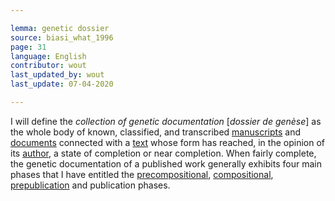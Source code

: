 ```yaml
---

lemma: genetic dossier
source: biasi_what_1996
page: 31
language: English
contributor: wout
last_updated_by: wout
last_update: 07-04-2020

---
```


I will define the _collection of genetic documentation_ [_dossier de genèse_] as the whole body of known, classified, and transcribed [manuscripts](manuscript.html) and [documents](document.html) connected with a [text](text.html) whose form has reached, in the opinion of its [author](author.html), a state of completion or near completion. When fairly complete, the genetic documentation of a published work generally exhibits four main phases that I have entitled the [precompositional](precompositionalPhase.html), [compositional](compositionalPhase.html), [prepublication](prepublicationPhase.html) and publication phases.

